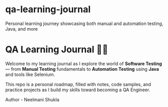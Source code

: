 # qa-learning-journal
Personal learning journey showcasing both manual and automation testing, Java, and more

# QA Learning Journal 🧪📘

Welcome to my learning journal as I explore the world of **Software Testing** — from **Manual Testing** fundamentals to **Automation Testing** using **Java** and tools like Selenium.

This repo is a personal roadmap, filled with notes, code samples, and practice projects as I build my skills toward becoming a QA Engineer.

Author - Neelmani Shukla
